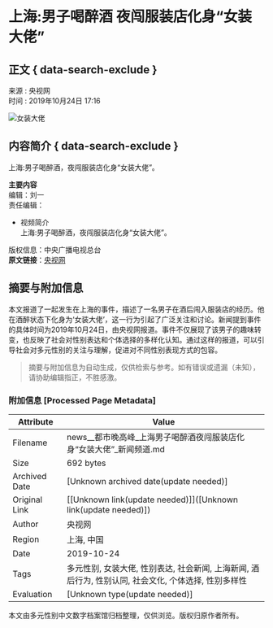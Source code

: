 # 上海:男子喝醉酒 夜闯服装店化身“女装大佬”

## 正文 { data-search-exclude }


来源 : 央视网  
时间 : 2019年10月24日 17:16

![女装大佬](https://p3.img.cctvpic.com/photoAlbum/page/performance/img/2019/10/24/1571901562194_8.jpg)

## 内容简介 { data-search-exclude }
上海:男子喝醉酒，夜闯服装店化身“女装大佬”。

**主要内容**  
编辑：刘一  
责任编辑：

- 视频简介  
    上海:男子喝醉酒，夜闯服装店化身“女装大佬”。

版权信息：中央广播电视总台  
**原文链接**：[央视网](https://news.cctv.com/2019/10/24/VIDE7yADyZKGZswAgPR2s8Rs191024.shtml)
<!-- tcd_original_link http://news.cctv.com/2019/10/24/VIDE7yADyZKGZswAgPR2s8Rs191024.shtml -->


## 摘要与附加信息

<!-- tcd_abstract -->
本文报道了一起发生在上海的事件，描述了一名男子在酒后闯入服装店的经历。他在酒醉状态下化身为‘女装大佬’，这一行为引起了广泛关注和讨论。新闻提到事件的具体时间为2019年10月24日，由央视网报道。事件不仅展现了该男子的趣味转变，也反映了社会对性别表达和个体选择的多样化认知。通过这样的报道，可以引导社会对多元性别的关注与理解，促进对不同性别表现方式的包容。
<!-- tcd_abstract_end -->

> 摘要与附加信息为自动生成，仅供检索与参考。如有错误或遗漏（未知），请协助编辑指正，不胜感激。

### 附加信息 [Processed Page Metadata]

| Attribute       | Value                                  |
|-----------------|----------------------------------------|
| Filename        | news__都市晚高峰_上海男子喝醉酒夜闯服装店化身“女装大佬”_新闻频道.md                             |
| Size            | 692 bytes                           |
| Archived Date   | [Unknown archived date(update needed)]                             |
| Original Link   | [[Unknown link(update needed)]]([Unknown link(update needed)])                       |
| Author          | 央视网                               |
| Region          | 上海, 中国                               |
| Date            | 2019-10-24                                 |
| Tags            | 多元性别, 女装大佬, 性别表达, 社会新闻, 上海新闻, 酒后行为, 性别认同, 社会文化, 个体选择, 性别多样性                                 |
| Evaluation            | [Unknown type(update needed)]                                 |
<!-- tcd_table_end -->

本文由多元性别中文数字档案馆归档整理，仅供浏览。版权归原作者所有。
